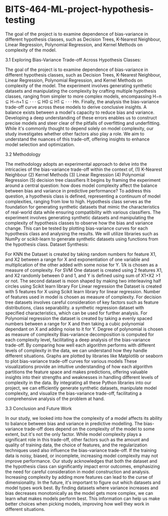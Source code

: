 # BITS-464-ML-project-hypothesis-testing
The goal of the project is to examine dependence of bias-variance in different hypothesis classes, such  as Decision Trees, K-Nearest Neighbour, Linear Regression, Polynomial Regression, and Kernel  Methods on complexity of the model.


3.1 Exploring Bias-Variance Trade-off Across 
Hypothesis Classes:

The goal of the project is to examine dependence of bias-variance in different hypothesis classes, such 
as Decision Trees, K-Nearest Neighbour, Linear Regression, Polynomial Regression, and Kernel 
Methods on complexity of the model. The experiment involves generating synthetic datasets and 
manipulating the complexity by crafting multiple hypothesis classes, ranging from simpler to more 
complex models, encompassing H−n ⊆ H−n+1 ⊆ · · · ⊆ H0 ⊆ H1 ⊆ · · · Hn. Finally, the analysis the 
bias-variance trade-off curve across these models to derive conclusive insights.
A balance exists between a model's capacity to reduce bias and variance. Developing a deep 
understanding of these errors enables us to construct precise models and steer clear of the pitfalls of 
overfitting and underfitting.
While it's commonly thought to depend solely on model complexity, our study investigates whether 
other factors also play a role. We aim to understand the nuances of this trade-off, offering insights to 
enhance model selection and optimization.


3.2 Methodology

The methodology adopts an experimental approach to delve into the intricacies of the bias-variance 
trade-off within the context of,
(1) K-Nearest Neighbour 
(2) Kernel Methods
(3) Linear Regression 
(4) Polynomial Regression
(5) decision tree classifiers
It begins by framing the experiment around a central question: how does model complexity affect the 
balance between bias and variance in predictive performance? To address this question, a hypothesis 
class is defined, representing a continuum of model complexities, ranging from low to high.
Hypothesis class serves as the foundation for generating synthetic datasets that mimic the 
characteristics of real-world data while ensuring compatibility with various classifiers.
The experiment involves generating synthetic datasets and manipulating the complexity of hypothesis 
classes to observe how the bias and variance change. This can be tested by plotting bias-variance 
curves for each hypothesis class and analysing the results. We will utilize libraries such as NumPy or 
scikit-learn to generate synthetic datasets using functions from the hypothesis class.
Dataset Synthesis:

For KNN the Dataset is created by taking random numbers for feature X1, and X2 between a range 
for X and exponentiation of one variable and multiplication of the other added with some noise for Y. 
1/k is chosen as a measure of complexity.
For SVM One dataset is created using 2 features X1, and X2 randomly between 0 and 1, and Y is 
defined using sum of X1+X2 >1 or not. The second dataset is moon shaped by making two 
interleaving half circles using Scikit learn library
For Linear regression the Dataset is created with 5 features for X using Scikit learn library for linear 
regression. Number of features used in model is chosen as measure of complexity.
For decision tree datasets involves careful consideration of key factors such as feature distributions, 
class separability. a synthetic regression dataset with specified characteristics, which can be used for 
further analysis.
For Polynomial regression the dataset is created by taking a evenly spaced numbers between a range 
for X and then taking a cubic polynomial dependant on X and adding noise to it for Y. Degree of 
polynomial is chosen as measure of complexity
Bias-variance decomposition is computed for each complexity level, facilitating a deep analysis of the 
bias-variance trade-off. By comparing how well each algorithm performs with different levels of 
complexity in the data, we can understand how they handle different situations. Graphs are plotted by 
libraries like Matplotlib or seaborn to plot bias-variance trade-off curves for various models
These visualizations provide an intuitive understanding of how each algorithm partitions the feature 
space and makes predictions, offering valuable insights into their strengths and weaknesses in 
handling different levels of complexity in the data.
By integrating all these Python libraries into our project, we can efficiently generate synthetic 
datasets, manipulate model complexity, and visualize the bias-variance trade-off, facilitating a 
comprehensive analysis of the problem at hand.

3.3 Conclusion and Future Work

In our study, we looked into how the complexity of a model affects its ability to balance 
between bias and variance in predictive modelling. The bias-variance trade-off does depend 
on the complexity of the model to some extent, but it's not the only factor. While model 
complexity plays a significant role in this trade-off, other factors such as the amount and 
quality of training data, the choice of features, and the regularization techniques used also 
influence the bias-variance trade-off. If the training data is noisy, biased, or incomplete, 
increasing model complexity may not improve performance.
Our study acknowledges that both the dataset and the hypothesis class can significantly 
impact error outcomes, emphasizing the need for careful consideration in model construction 
and analysis. Increasing complexity by adding more features can lead to the curse of 
dimensionality.
In the future, it's important to figure out which datasets and model types work best. By 
finding datasets where variance increases and bias decreases monotonically as the model gets 
more complex, we can learn what makes models perform best. This information can help us 
make better choices when picking models, improving how well they work in different 
situations.
